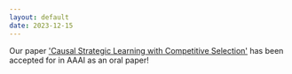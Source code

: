 ```yaml
---
layout: default
date: 2023-12-15
---
```

Our paper ['Causal Strategic Learning with Competitive Selection'](https://arxiv.org/abs/2308.16262) has been accepted for in AAAI as an oral paper!  